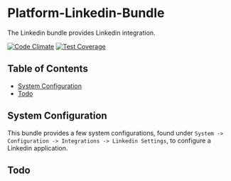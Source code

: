 # Platform-Linkedin-Bundle

The Linkedin bundle provides Linkedin integration.

[![Code Climate](https://codeclimate.com/github/DigitalState/Platform-Linkedin-Bundle/badges/gpa.svg)](https://codeclimate.com/github/DigitalState/Platform-Linkedin-Bundle)
[![Test Coverage](https://codeclimate.com/github/DigitalState/Platform-Linkedin-Bundle/badges/coverage.svg)](https://codeclimate.com/github/DigitalState/Platform-Linkedin-Bundle/coverage)


## Table of Contents

- [System Configuration](#aystem-configuration)
- [Todo](#todo)

## System Configuration

This bundle provides a few system configurations, found under `System -> Configuration -> Integrations -> Linkedin Settings`, to configure a Linkedin application.

## Todo
